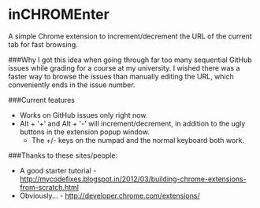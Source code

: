 inCHROMEnter
============

A simple Chrome extension to increment/decrement the URL of the current tab for fast browsing.

###Why
I got this idea when going through far too many sequential GitHub issues while grading for a course at my university. I wished there was a faster way to browse the issues than manually editing the URL, which conveniently ends in the issue number.

###Current features
+ Works on GitHub issues only right now.
+ Alt + '+' and Alt + '-' will increment/decrement,  in addition to the ugly buttons in the extension popup window.
  + The +/- keys on the numpad and the normal keyboard both work.

###Thanks to these sites/people:
+ A good starter tutorial - http://mycodefixes.blogspot.in/2012/03/building-chrome-extensions-from-scratch.html
+ Obviously... - http://developer.chrome.com/extensions/
